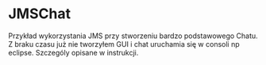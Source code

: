 # JMSChat
Przykład wykorzystania JMS przy stworzeniu bardzo podstawowego Chatu. Z braku czasu już nie tworzyłem GUI i chat uruchamia się w
consoli np eclipse. Szczególy opisane w instrukcji.
